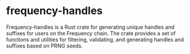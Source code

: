 # frequency-handles
Frequency-handles is a Rust crate for generating unique handles and suffixes for users on the Frequency chain. The crate provides a set of functions and utilities for filtering, validating, and generating handles and suffixes based on PRNG seeds.
